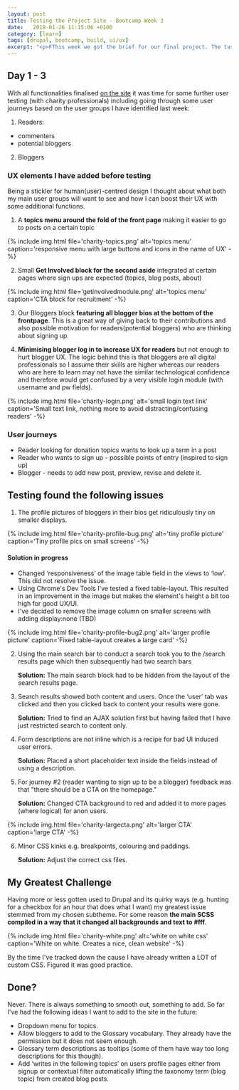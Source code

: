```yaml
---
layout: post
title: Testing the Project Site - Bootcamp Week 3
date:   2018-01-26 11:15:06 +0100
category: [learn]
tags: [drupal, bootcamp, build, ui/ux]
excerpt: "<p>FThis week we got the brief for our final project. The task is to set up a Drupal website and we were given three projects to choose from. I have gone for the Charity Blog site as reading through the brief that seemed the most challenging and also very relevant to me coming from the non-profit sector it was a topic close to my heart.</p>"
---
```


## Day 1 - 3

With all functionalities finalised [on the site](http://dev-appcharity.pantheonsite.io/) it was time for some further user testing (with charity professionals) including going through some user journeys based on the user groups I have identified last week:

1. Readers:
+ commenters
+ potential bloggers
2. Bloggers

### UX elements I have added before testing

Being a stickler for human(user)-centred design I thought about what both my main user groups will want to see and how I can boost their UX with some additional functions.

1. A **topics menu around the fold of the front page** making it easier to go to posts on a certain topic

{% include img.html file='charity-topics.png' alt='topics menu'
caption='responsive menu with large buttons and icons in the name of UX' -%}

2. Small **Get Involved block for the second aside** integrated at certain pages where sign ups are expected (topics, blog posts, about)

{% include img.html file='getinvolvedmodule.png' alt='topics menu'
caption='CTA block for recruitment' -%}

3. Our Bloggers block **featuring all blogger bios at the bottom of the frontpage**. This is a great way of giving back to their contributions and also possible motivation for readers(potential bloggers) who are thinking about signing up.

4. **Minimising blogger log in to increase UX for readers** but not enough to hurt blogger UX.
The logic behind this is that bloggers are all digital professionals so I assume their skills are higher whereas our readers who are here to learn may not have the similar technological confidence and therefore would get confused by a very visible login module (with username and pw fields).

{% include img.html file='charity-login.png' alt='small login text link'
caption='Small text link, nothing more to avoid distracting/confusing readers' -%}

### User journeys

- Reader looking for donation topics wants to look up a term in a post
- Reader who wants to sign up - possible points of entry (inspired to sign up)
- Blogger - needs to add new post, preview, revise and delete it.

## Testing found the following issues

1. The profile pictures of bloggers in their bios get ridiculously tiny on smaller displays.

{% include img.html file='charity-profile-bug.png' alt='tiny profile picture'
caption='Tiny profile pics on small screens' -%}

#### Solution in progress

- Changed ‘responsiveness’ of the image table field in the views to ‘low’. This did not resolve the issue.
- Using Chrome's Dev Tools I've tested a fixed table-layout. This resulted in an improvement in the image but makes the element's height a bit too high for good UX/UI.
- I've decided to remove the image column on smaller screens with adding display:none (TBD)

{% include img.html file='charity-profile-bug2.png' alt='larger profile picture'
caption='Fixed table-layout creates a large card' -%}

2. Using the main search bar to conduct a search took you to the /search results page which then subsequently had two search bars

     **Solution:** The main search block had to be hidden from the layout of the search results page.

3. Search results showed both content and users. Once the ‘user’ tab was clicked and then you clicked back to content your results were gone.

     **Solution:** Tried to find an AJAX solution first but having failed that I have just restricted search to content only.

4. Form descriptions are not inline which is a recipe for bad UI induced user errors.

     **Solution:** Placed a short placeholder text inside the fields instead of using a description.

5. For journey #2 (reader wanting to sign up to be a blogger) feedback was that "there should be a CTA on the homepage."

    **Solution:** Changed CTA background to red and added it to more pages (where logical) for anon users.

{% include img.html file='charity-largecta.png' alt='larger CTA'
caption='large CTA' -%}

6. Minor CSS kinks e.g. breakpoints, colouring and paddings.

     **Solution:** Adjust the correct css files.

## My Greatest Challenge

Having more or less gotten used to Drupal and its quirky ways (e.g. hunting for a checkbox for an hour that does what I want) my greatest issue stemmed from my chosen subtheme. For some reason **the main SCSS compiled in a way that it changed all backgrounds and text to #fff**.

{% include img.html file='charity-white.png' alt='white on white css'
caption='White on white. Creates a nice, clean website' -%}

By the time I've tracked down the cause I have already written a LOT of custom CSS. Figured it was good practice.

## Done?

Never. There is always something to smooth out, something to add. So far I've had the following ideas I want to add to the site in the future:

- Dropdown menu for topics.
- Allow bloggers to add to the Glossary vocabulary. They already have the permission but it does not seem enough.
- Glossary term descriptions as tooltips (some of them have way too long descriptions for this though).
- Add ‘writes in the following topics’ on users profile pages either from signup or contextual filter automatically lifting the taxonomy term (blog topic) from created blog posts.